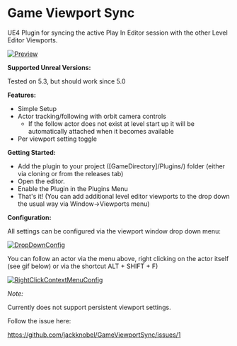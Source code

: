 # Game Viewport Sync

UE4 Plugin for syncing the active Play In Editor session with the other Level Editor Viewports.

[![Preview](https://i.imgur.com/5PEwR0p.gif)](https://gfycat.com/responsiblemealyheifer.gif)

**Supported Unreal Versions:**

Tested on 5.3, but should work since 5.0

**Features:**

- Simple Setup
- Actor tracking/following with orbit camera controls
  - If the follow actor does not exist at level start up it will be automatically attached when it becomes available
- Per viewport setting toggle

**Getting Started:**

- Add the plugin to your project ([GameDirectory]/Plugins/) folder (either via cloning or from the releases tab)
- Open the editor.
- Enable the Plugin in the Plugins Menu
- That's it! (You can add additional level editor viewports to the drop down the usual way via Window->Viewports menu)

**Configuration:**

All settings can be configured via the viewport window drop down menu:

[![DropDownConfig](https://i.imgur.com/24HuxOol.gif)](https://i.imgur.com/24HuxOo.gif)

You can follow an actor via the menu above, right clicking on the actor itself (see gif below) or via the shortcut ALT + SHIFT + F)

[![RightClickContextMenuConfig](https://i.imgur.com/eKs9jPFl.gif)](https://i.imgur.com/eKs9jPF.gif)

*Note:*

Currently does not support persistent viewport settings.

Follow the issue here:

<https://github.com/jackknobel/GameViewportSync/issues/1>
